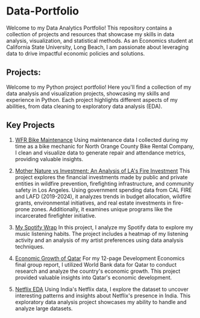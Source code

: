# Data-Portfolio
Welcome to my Data Analytics Portfolio! This repository contains a collection of projects and resources that showcase my skills in data analysis, visualization, and statistical methods. As an Economics student at California State University, Long Beach, I am passionate about leveraging data to drive impactful economic policies and solutions.

## Projects:
Welcome to my Python project portfolio! Here you'll find a collection of my data analysis and visualization projects, showcasing my skills and experience in Python. Each project highlights different aspects of my abilities, from data cleaning to exploratory data analysis (EDA).

## Key Projects

1. [WFR Bike Maintenance](https://www.kaggle.com/code/robertmounce/wheel-fun-rentals-cleaning-and-analysis)
Using maintenance data I collected during my time as a bike mechanic for North Orange County Bike Rental Company, I clean and visualize data to generate repair and attendance metrics, providing valuable insights.

2. [Mother Nature vs Investment: An Analysis of LA's Fire Investment](https://www.kaggle.com/code/robertmounce/la-fire-investment-analysis)
This project explores the financial investments made by public and private entities in wildfire prevention, firefighting infrastructure, and community safety in Los Angeles. Using government spending data from CAL FIRE and LAFD (2019-2024), it analyzes trends in budget allocation, wildfire grants, environmental initiatives, and real estate investments in fire-prone zones. Additionally, it examines unique programs like the incarcerated firefighter initiative.

2. [My Spotify Wrap](https://www.kaggle.com/code/robertmounce/my-own-spotify-wrap)
In this project, I analyze my Spotify data to explore my music listening habits. The project includes a heatmap of my listening activity and an analysis of my artist preferences using data analysis techniques.

3. [Economic Growth of Qatar](https://www.kaggle.com/code/robertmounce/qatar-economics)
For my 12-page Development Economics final group report, I utilized World Bank data for Qatar to conduct research and analyze the country's economic growth. This project provided valuable insights into Qatar's economic development.

4. [Netflix EDA](https://www.kaggle.com/code/robertmounce/netflix-dataset)
Using India's Netflix data, I explore the dataset to uncover interesting patterns and insights about Netflix's presence in India. This exploratory data analysis project showcases my ability to handle and analyze large datasets.
